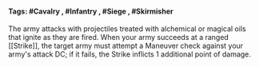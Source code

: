 #### Tags: #Cavalry , #Infantry , #Siege , #Skirmisher

The army attacks with projectiles treated with alchemical or magical oils that ignite as they are fired. When your army succeeds at a ranged [[Strike]], the target army must attempt a Maneuver check against your army's attack DC; if it fails, the Strike inflicts 1 additional point of damage.